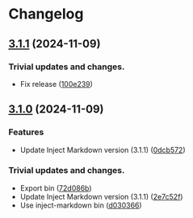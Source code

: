 # Changelog

## [3.1.1](https://github.com/streetsidesoftware/inject-markdown-cli/compare/v3.1.0...v3.1.1) (2024-11-09)


### Trivial updates and changes.

* Fix release ([100e239](https://github.com/streetsidesoftware/inject-markdown-cli/commit/100e239af5978648452d8d538eefc41a19408a9c))

## [3.1.0](https://github.com/streetsidesoftware/inject-markdown-cli/compare/v3.0.0...v3.1.0) (2024-11-09)


### Features

* Update Inject Markdown version (3.1.1) ([0dcb572](https://github.com/streetsidesoftware/inject-markdown-cli/commit/0dcb57262fe9b72785ead6dcd9bf240a41fd00a2))


### Trivial updates and changes.

* Export bin ([72d086b](https://github.com/streetsidesoftware/inject-markdown-cli/commit/72d086b4b702b587ff6439a4c8a41da77f1187d3))
* Update Inject Markdown version (3.1.1) ([2e7c52f](https://github.com/streetsidesoftware/inject-markdown-cli/commit/2e7c52f3302cc7d2350f53e5b4f7f46f0183c355))
* Use inject-markdown bin ([d030366](https://github.com/streetsidesoftware/inject-markdown-cli/commit/d0303662e6f9df964d01db05b7e321c592a25693))
